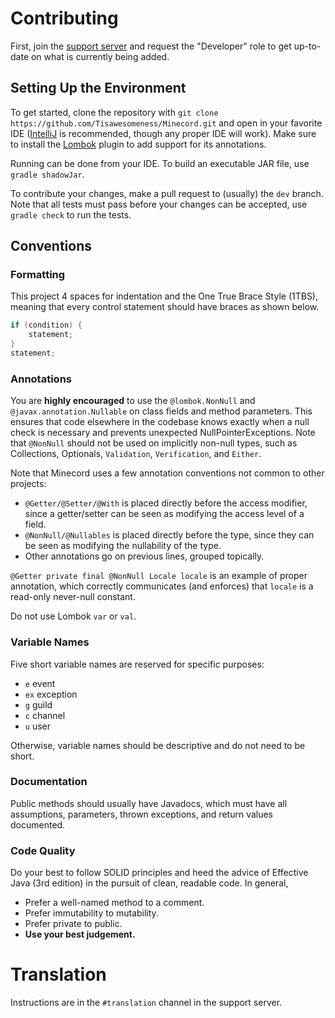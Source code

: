 # Contributing

First, join the [support server](https://discord.gg/hrfQaD7) and request the "Developer" role to get up-to-date on what is currently being added.

## Setting Up the Environment

To get started, clone the repository with `git clone https://github.com/Tisawesomeness/Minecord.git` and open in your favorite IDE
([IntelliJ](https://www.jetbrains.com/idea/) is recommended, though any proper IDE will work).
Make sure to install the [Lombok](https://projectlombok.org/) plugin to add support for its annotations.

Running can be done from your IDE. To build an executable JAR file, use `gradle shadowJar`.

To contribute your changes, make a pull request to (usually) the `dev` branch. Note that all tests must pass before your changes can be accepted, use `gradle check` to run the tests.

## Conventions

### Formatting

This project 4 spaces for indentation and the One True Brace Style (1TBS), meaning that every control statement should have braces as shown below.

```java
if (condition) {
    statement;
}
statement;
```

### Annotations

You are **highly encouraged** to use the `@lombok.NonNull` and `@javax.annotation.Nullable` on class fields and method parameters.
This ensures that code elsewhere in the codebase knows exactly when a null check is necessary and prevents unexpected NullPointerExceptions.
Note that `@NonNull` should not be used on implicitly non-null types, such as Collections, Optionals, `Validation`, `Verification`, and `Either`.

Note that Minecord uses a few annotation conventions not common to other projects:

- `@Getter/@Setter/@With` is placed directly before the access modifier, since a getter/setter can be seen as modifying the access level of a field.
- `@NonNull/@Nullables` is placed directly before the type, since they can be seen as modifying the nullability of the type.
- Other annotations go on previous lines, grouped topically.

`@Getter private final @NonNull Locale locale` is an example of proper annotation, which correctly communicates (and enforces) that `locale` is a read-only never-null constant.

Do not use Lombok `var` or `val`.

### Variable Names

Five short variable names are reserved for specific purposes:

- `e` event
- `ex` exception
- `g` guild
- `c` channel
- `u` user

Otherwise, variable names should be descriptive and do not need to be short.

### Documentation

Public methods should usually have Javadocs, which must have all assumptions, parameters, thrown exceptions, and return values documented.

### Code Quality

Do your best to follow SOLID principles and heed the advice of Effective Java (3rd edition) in the pursuit of clean, readable code. In general,

- Prefer a well-named method to a comment.
- Prefer immutability to mutability.
- Prefer private to public.
- **Use your best judgement.**

# Translation

Instructions are in the `#translation` channel in the support server.
